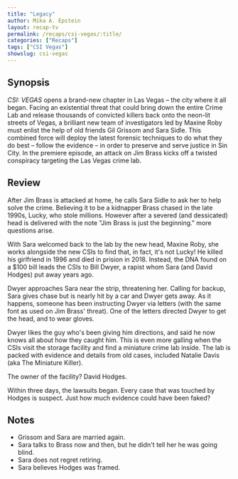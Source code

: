 ```yaml
---
title: "Legacy"
author: Mika A. Epstein
layout: recap-tv
permalink: /recaps/csi-vegas/:title/
categories: ["Recaps"]
tags: ["CSI Vegas"]
showslug: csi-vegas
---
```


## Synopsis

_CSI: VEGAS_ opens a brand-new chapter in Las Vegas – the city where it all began. Facing an existential threat that could bring down the entire Crime Lab and release thousands of convicted killers back onto the neon-lit streets of Vegas, a brilliant new team of investigators led by Maxine Roby must enlist the help of old friends Gil Grissom and Sara Sidle. This combined force will deploy the latest forensic techniques to do what they do best – follow the evidence – in order to preserve and serve justice in Sin City. In the premiere episode, an attack on Jim Brass kicks off a twisted conspiracy targeting the Las Vegas crime lab.

## Review

After Jim Brass is attacked at home, he calls Sara Sidle to ask her to help solve the crime. Believing it to be a kidnapper Brass chased in the late 1990s, Lucky, who stole millions.  However after a severed (and dessicated) head is delivered with the note "Jim Brass is just the beginning." more questions arise.

With Sara welcomed back to the lab by the new head, Maxine Roby, she works alongside the new CSIs to find that, in fact, it's not Lucky! He killed his girlfriend in 1996 and died in prision in 2018. Instead, the DNA found on a $100 bill leads the CSIs to Bill Dwyer, a rapist whom Sara (and David Hodges) put away years ago.

Dwyer approaches Sara near the strip, threatening her. Calling for backup, Sara gives chase but is nearly hit by a car and Dwyer gets away. As it happens, someone has been instructing Dwyer via letters (with the same font as used on Jim Brass' threat). One of the letters directed Dwyer to get the head, and to wear gloves.

Dwyer likes the guy who's been giving him directions, and said he now knows all about how they caught him. This is even more galling when the CSIs visit the storage facility and find a miniature crime lab inside. The lab is packed with evidence and details from old cases, included Natalie Davis (aka The Miniature Killer).

The owner of the facility? David Hodges.

Within three days, the lawsuits began. Every case that was touched by Hodges is suspect. Just how much evidence could have been faked?

## Notes

* Grissom and Sara are married again.
* Sara talks to Brass now and then, but he didn't tell her he was going blind.
* Sara does not regret retiring.
* Sara believes Hodges was framed.

